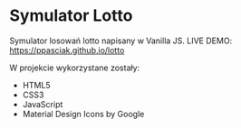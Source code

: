 # Symulator Lotto
Symulator losowań lotto napisany w Vanilla JS.
LIVE DEMO: https://ppasciak.github.io/lotto

W projekcie wykorzystane zostały:
- HTML5
- CSS3
- JavaScript
- Material Design Icons by Google 




